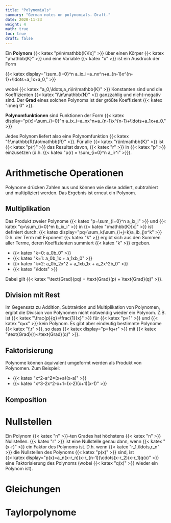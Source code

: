 ```yaml
---
title: "Polynomials"
summary: "German notes on polynomials. Draft."
date: 2020-11-23
weight: 4
math: true
toc: true
draft: false
---
```


Ein **Polynom** {{< katex "p\in\mathbb{K}[x]" >}} über einen Körper {{< katex "\mathbb{K}" >}} und eine Variable {{< katex "x" >}} ist ein Ausdruck der Form

{{< katex display="\sum_{i=0}^n a_ix_i=a_nx^n+a_{n-1}x^{n-1}+\ldots+a_1x+a_0," >}}

wobei {{< katex "a_0,\ldots,a_n\in\mathbb{K}" >}} Konstanten sind und die Koeffizienten {{< katex "i\in\mathbb{N}" >}} ganzzahlig und nicht-negativ sind. Der **Grad** eines solchen Polynoms ist der größte Koeffizient {{< katex "i\neq 0" >}}.

**Polynomfunktionen** sind Funktionen der Form
{{< katex display="p(x)=\sum_{i=0}^n a_ix_i=a_nx^n+a_{n-1}x^{n-1}+\ldots+a_1x+a_0." >}}

Jedes Polynom liefert also eine Polynomfunktion {{< katex "f:\mathbb{R}\to\mathbb{R}" >}}.
Für alle {{< katex "r\in\mathbb{K}" >}} ist {{< katex "p(r)" >}} das Resultat davon, {{< katex "r" >}} in {{< katex "p" >}} einzusetzen (d.h. {{< katex "p(r) = \sum_{i=0}^n a_ir^i" >}}).

# Arithmetische Operationen

Polynome drücken Zahlen aus und können wie diese addiert, subtrahiert und multipliziert werden. Das Ergebnis ist erneut ein Polynom.

## Multiplikation

Das Produkt zweier Polynome {{< katex "p=\sum_{i=0}^n a_ix_i" >}} und {{< katex "q=\sum_{i=0}^m b_ix_i" >}} in {{< katex "\mathbb{K}[x]" >}} ist definiert durch:
{{< katex display="pq=\sum_k(\sum_{i+j=k}a_ib_j)x^k" >}}
D.h. der Term mit Exponent {{< katex "k" >}} ergibt sich aus den Summen aller Terme, deren Koeffizienten summiert {{< katex "k" >}} ergeben.

* {{< katex "k=0: a_0b_0" >}}
* {{< katex "k=1: a_0b_1x + a_1xb_0" >}}
* {{< katex "k=2: a_0b_2x^2 + a_1xb_1x + a_2x^2b_0" >}}
* {{< katex "\ldots" >}}

Dabei gilt {{< katex "\text{Grad}(pq) = \text{Grad}(p) + \text{Grad}(q)" >}}.

## Division mit Rest

Im Gegensatz zu Addition, Subtraktion und Multiplikation von Polynomen, ergibt die Division von Polynomen nicht notwendig wieder ein Polynom. Z.B. ist {{< katex "\frac{p}{q}=\frac{1}{x}" >}} für {{< katex "p=1" >}} und {{< katex "q=x" >}} kein Polynom. Es gibt aber eindeutig bestimmte Polynome {{< katex "f,r" >}}, so dass
{{< katex display="p=fq+r" >}}
mit {{< katex "\text{Grad}(r)<\text{Grad}(q)" >}}.

## Faktorisierung

Polynome können äquivalent umgeformt werden als Produkt von Polynomen. Zum Beispiel:

* {{< katex "x^2-a^2=(x+a)(x-a)" >}}
* {{< katex "x^3-2x^2-x+1=(x-2)(x+1)(x-1)" >}}

## Komposition

# Nullstellen

Ein Polynom {{< katex "n" >}}-ten Grades hat höchstens {{< katex "n" >}} Nullstellen. {{< katex "r" >}} ist eine Nullstelle genau dann, wenn {{< katex "(x-r)" >}} ein Faktor des Polynoms ist. D.h. wenn {{< katex "r_1,\ldots,r_n" >}} die Nullstellen des  Polynoms {{< katex "p(x)" >}} sind, ist  
{{< katex display="p(x)=a_n(x-r_n)(x-r_{n-1})\cdots(x-r_2)(x-r_1)q(x)" >}}
eine Faktorisierung des Polynoms (wobei {{< katex "q(x)" >}} wieder ein Polynom ist).

# Gleichungen

# Taylorpolynome
